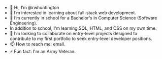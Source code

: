 - 👋 Hi, I’m @rwhuntington
- 👀 I’m interested in learning about full-stack web development.
- 🌱 I’m currently in school for a Bachelor's in Computer Science (Software Engineering).
- In addition to school, I'm learning SQL, HTML, and CSS on my own time.
- 💞️ I’m looking to collaborate on entry-level projects designed to contribute to my first portfolio to seek entry-level developer positions.
- 📫 How to reach me: email.
- ⚡ Fun fact: I'm an Army Veteran.

<!---
rwhuntington/rwhuntington is a ✨ special ✨ repository because its `README.md` (this file) appears on your GitHub profile.
You can click the Preview link to take a look at your changes.
--->
